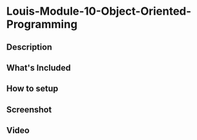 # Louis-Module-10-Object-Oriented-Programming
## Description

## What's Included

  
## How to setup


## Screenshot

## Video

